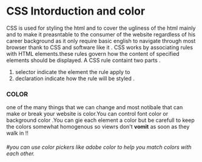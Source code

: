 # CSS Intorduction and color 

CSS is  used for styling the html and to cover the ugliness of the html mainly and to make it preasntable to the consumer of the website regardless of his career background as it only require basic english to navigate through most browser thank to CSS and software like it .
CSS works by associating rules with HTML elements.these rules govern how the content of specified elements should be displayed. A CSS rule containt two parts .
1. selector indicate the element the rule apply to
1. declaration indicate how the rule will be styled .

### COLOR
one of the many things that we can change and most notibale that can make or break your website is color.You can control font color or background color .You can gie each element a color but be carefull to keep the colors somewhat homogenous so viewrs don't **vomit** as soon as they walk in !!
 ###### #you can use color pickers like adobe color to help you match colors with each other.